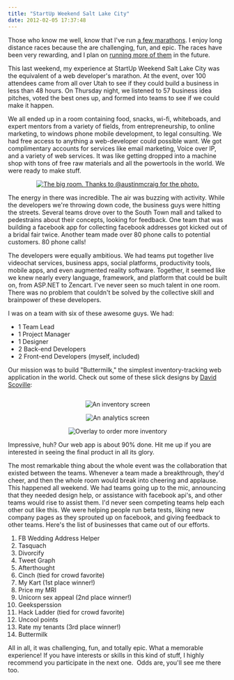 ```yaml
---
title: "StartUp Weekend Salt Lake City"
date: 2012-02-05 17:37:48
---
```


Those who know me well, know that I've run <a href="http://windermeremarathon.blogspot.com/" target="_blank" rel="noopener noreferrer" title="The Spokountdown">a few marathons</a>. I enjoy long distance races because the are challenging, fun, and epic. The races have been very rewarding, and I plan on <a href="http://bryanbraun.com/2011/03/13/a-very-long-race" target="_blank" rel="noopener noreferrer" title="A very long race">running more of them</a> in the future.

This last weekend, my experience at StartUp Weekend Salt Lake City was the equivalent of a web developer's marathon. At the event, over 100 attendees came from all over Utah to see if they could build a business in less than 48 hours. On Thursday night, we listened to 57 business idea pitches, voted the best ones up, and formed into teams to see if we could make it happen.

We all ended up in a room containing food, snacks, wi-fi, whiteboads, and expert mentors from a variety of fields, from entrepreneurship, to online marketing, to windows phone mobile development, to legal consulting. We had free access to anything a web-developer could possible want. We got complimentary accounts for services like email marketing, Voice over IP, and a variety of web services. It was like getting dropped into a machine shop with tons of free raw materials and all the powertools in the world. We were ready to make stuff.

<p style="text-align: center;">
  <a href="http://instagr.am/p/nqj3c/">
    <img alt="The big room. Thanks to @austinmcraig for the photo." src="{{site.url}}/assets/images/startup-weekend-slc.jpg" />
  </a>
</p>

The energy in there was incredible. The air was buzzing with activity. While the developers we're throwing down code, the business guys were hitting the streets. Several teams drove over to the South Town mall and talked to pedestrains about their concepts, looking for feedback. One team that was building a facebook app for collecting facebook addresses got kicked out of a bridal fair twice. Another team made over 80 phone calls to potential customers. 80 phone calls!

The developers were equally ambitious. We had teams put together live videochat services, business apps, social platforms, productivity tools, mobile apps, and even augmented reality software. Together, it seemed like we knew nearly every language, framework, and platform that could be built on, from ASP.NET to Zencart. I've never seen so much talent in one room. There was no problem that couldn't be solved by the collective skill and brainpower of these developers.

I was on a team with six of these awesome guys. We had:

*   1 Team Lead
*   1 Project Manager
*   1 Designer
*   2 Back-end Developers
*   2 Front-end Developers (myself, included)

Our mission was to build "Buttermilk," the simplest inventory-tracking web application in the world. Check out some of these slick designs by <a href="https://twitter.com/davidscoville" target="_blank" rel="noopener noreferrer">David Scoville</a>:

<p style="text-align: center;">
  <img alt="" src="/assets/images/buttermilk1.jpg" />
</p>

<p style="text-align: center;">
  <img alt="An inventory screen" src="/assets/images/buttermilk2.jpg" />
</p>

<p style="text-align: center;">
  <img alt="An analytics screen" src="/assets/images/buttermilk3.jpg" />
</p>

<p style="text-align: center;">
  <img alt="Overlay to order more inventory" src="/assets/images/buttermilk4.jpg" />
</p>

Impressive, huh? Our web app is about 90% done. Hit me up if you are interested in seeing the final product in all its glory.

The most remarkable thing about the whole event was the collaboration that existed between the teams. Whenever a team made a breakthrough, they'd cheer, and then the whole room would break into cheering and applause. This happened all weekend. We had teams going up to the mic, announcing that they needed design help, or assistance with facebook api's, and other teams would rise to assist them. I'd never seen competing teams help each other out like this. We were helping people run beta tests, liking new company pages as they sprouted up on facebook, and giving feedback to other teams. Here's the list of businesses that came out of our efforts.

1. FB Wedding Address Helper
2. Tasquach
3. Divorcify
4. Tweet Graph
5. Afterthought
6. Cinch (tied for crowd favorite)
7. My Kart (1st place winner!)
8. Price my MRI
9. Unicorn sex appeal (2nd place winner!)
10. Geeksperssion
11. Hack Ladder (tied for crowd favorite)
12. Uncool points
13. Rate my tenants (3rd place winner!)
14. Buttermilk

All in all, it was challenging, fun, and totally epic. What a memorable experience! If you have interests or skills in this kind of stuff, I highly recommend you participate in the next one.  Odds are, you'll see me there too.
